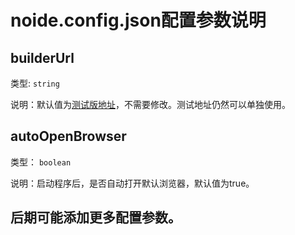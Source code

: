 # noide.config.json配置参数说明

## builderUrl

类型: `string`

说明：默认值为[测试版地址](http://10.108.7.58/editor.html)，不需要修改。测试地址仍然可以单独使用。

## autoOpenBrowser

类型： `boolean`

说明：启动程序后，是否自动打开默认浏览器，默认值为true。

## 后期可能添加更多配置参数。
